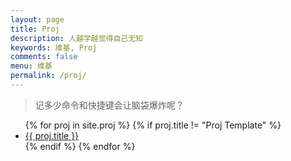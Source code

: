 ```yaml
---
layout: page
title: Proj
description: 人越学越觉得自己无知
keywords: 维基, Proj
comments: false
menu: 维基
permalink: /proj/
---
```


> 记多少命令和快捷键会让脑袋爆炸呢？

<ul class="listing">
{% for proj in site.proj %}
{% if proj.title != "Proj Template" %}
<li class="listing-item"><a href="{{ site.url }}{{ proj.url }}">{{ proj.title }}</a></li>
{% endif %}
{% endfor %}
</ul>
